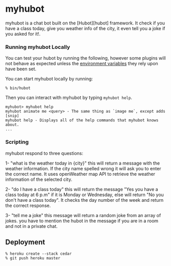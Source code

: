 # myhubot

myhubot is a chat bot built on the [Hubot][hubot] framework. It check if you have a class today, give you weather info of the city, it even tell you a joke if you asked for it!. 

### Running myhubot Locally

You can test your hubot by running the following, however some plugins will not
behave as expected unless the [environment variables](#configuration) they rely
upon have been set.

You can start myhubot locally by running:

    % bin/hubot


Then you can interact with myhubot by typing `myhubot help`.

    myhubot> myhubot help
    myhubot animate me <query> - The same thing as `image me`, except adds [snip]
    myhubot help - Displays all of the help commands that myhubot knows about.
    ...


### Scripting

myhubot respond to three questions:

1- "what is the weather today in {city}" this will return a message with the weather information. If the city name spelled wrong it will ask you to enter the correct name. 
It uses openWeather map API to retrieve the weather information of the selected city.  


2- "do I have a class today" this will return the message "Yes you have a class today at 6 p.m" if it is Monday or Wednesday, else will return "No you don't have a class today".
It checks the day number of the week and return the correct response.

3- "tell me a joke" this message will return a random joke from an array of jokes. you have to mention the hubot in the message if you are in a room and not in a private chat.

## Deployment

    % heroku create --stack cedar
    % git push heroku master


